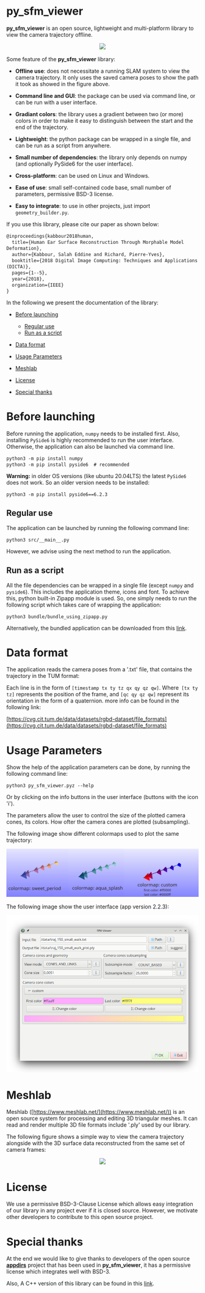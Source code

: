 # py_sfm_viewer
**py_sfm_viewer** is an open source, lightweight and multi-platform library to view the camera trajectory offline.

<p align="center">
<img src="images/introduction.gif" />
</p>

Some feature of the **py_sfm_viewer** library:

* **Offline use**: does not necessitate a running SLAM system to view the camera trajectory. It only uses the saved camera poses to show the path it took as showed in the figure above.

* **Command line and GUI**: the package can be used via command line, or can be run  with a user interface.

* **Gradiant colors**: the library uses a gradient between two (or more) colors in order to make it easy to distinguish between the start and the end of the trajectory.

* **Lightweight**: the python package can be wrapped in a single file, and can be run as a script from anywhere.

* **Small number of dependencies**: the library only depends on numpy (and optionally PySide6 for the user interface).

* **Cross-platform**: can be used on Linux and Windows.

* **Ease of use**: small self-contained code base, small number of parameters, permissive BSD-3 license.

* **Easy to integrate**: to use in other projects, just import `geometry_builder.py`.

If you use this library, please cite our paper as shown below:

```
@inproceedings{kabbour2018human,
  title={Human Ear Surface Reconstruction Through Morphable Model Deformation},
  author={Kabbour, Salah Eddine and Richard, Pierre-Yves},
  booktitle={2018 Digital Image Computing: Techniques and Applications (DICTA)},
  pages={1--5},
  year={2018},
  organization={IEEE}
}
```


In the following we present the documentation of the library:

- [Before launching](#before-launching)
  - [Regular use](#regular-use)
  - [Run as a script](#run-as-a-script)

- [Data format](#data-format)

- [Usage Parameters](#usage-parameters)

- [Meshlab](#meshlab)

- [License](#license)

- [Special thanks](#special-thanks)

# Before launching

Before running the application, `numpy` needs to be installed first. Also, installing `PySide6` is highly recommended to run the user interface. Otherwise, the application can also be launched via command line.

```commandline
python3 -m pip install numpy
python3 -m pip install pyside6  # recommended
```
**Warning:** in older OS versions (like ubuntu 20.04LTS) the latest `PySide6` does not work. So an older version needs to be installed:

```commandline
python3 -m pip install pyside6==6.2.3
```

## Regular use

The application can be launched by running the following command line:

```commandline
python3 src/__main__.py
```

However, we advise using the next method to run the application.
  
## Run as a script

All the file dependencies can be wrapped in a single file (except `numpy` and `pyside6`). This includes the application theme, icons and font. 
To achieve this, python built-in Zipapp module is used. 
So, one simply needs to run the following script which takes care of wrapping the application:

```commandline
python3 bundle/bundle_using_zipapp.py
```

Alternatively, the bundled application can be downloaded from this [link](https://github.com/salaheddinek/py_sfm_viewer/releases/latest).

# Data format

The application reads the camera poses from a '.txt' file, that contains the trajectory in the TUM format:

Each line is in the form of `[timestamp tx ty tz qx qy qz qw]`. Where` [tx ty tz]` represents the position of the frame,
and `[qc qy qz qw]` represent its orientation in the form of a quaternion. more info can be found in the following link:

[https://cvg.cit.tum.de/data/datasets/rgbd-dataset/file_formats](https://cvg.cit.tum.de/data/datasets/rgbd-dataset/file_formats)

# Usage Parameters

Show the help of the application parameters can be done, by running the following command line:

```commandline
python3 py_sfm_viewer.pyz --help
```

Or by clicking on the info buttons in the user interface (buttons with the icon 'i').

The parameters allow the user to control the size of the plotted camera cones, its colors. 
How ofter the camera cones are plotted (subsampling).

The following image show different colormaps used to plot the same trajectory:

<p align="center">
<img src="images/colormaps.png" />
</p>

The following image show the user interface (app version 2.2.3):

<p align="center">
<img src="images/gui_example.png" />
</p>

# Meshlab

Meshlab ([https://www.meshlab.net/](https://www.meshlab.net/)) is an open source system for processing and editing 3D triangular meshes.
It can read and render multiple 3D file formats include '.ply' used by our library. 

The following figure shows a simple way to view the camera trajectory alongside with the 3D surface data reconstructed from the same set of camera frames:

<p align="center">
<img src="images/meshlab.gif" />
</p>

# License

We use a permissive BSD-3-Clause License  which allows easy integration of our library in any project ever if it is closed source. 
However, we motivate other developers to contribute to this open source project.

# Special thanks

At the end we would like to give thanks to developers of the open source [**appdirs**](https://github.com/ActiveState/appdirs) project that has been used in **py_sfm_viewer**, it has a permissive license which integrates well with BSD-3.

Also, A C++ version of this library can be found in this [link](https://github.com/salaheddinek/slam_viewer).

